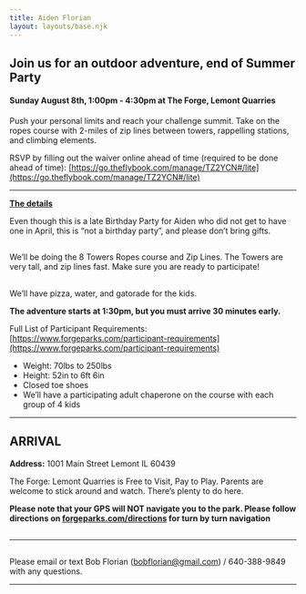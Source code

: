 ```yaml
---
title: Aiden Florian
layout: layouts/base.njk
---
```


##

## Join us for an outdoor adventure, end of Summer Party

#### Sunday August 8th, 1:00pm - 4:30pm at The Forge, Lemont Quarries

Push your personal limits and reach your challenge summit. Take on the ropes course with 2-miles of zip lines between towers, rappelling stations, and climbing elements.

RSVP by filling out the waiver online ahead of time (required to be done ahead of time): [https://go.theflybook.com/manage/TZ2YCN#/lite](https://go.theflybook.com/manage/TZ2YCN#/lite)

---

**<span style="text-decoration:underline;">The details</span>**

Even though this is a late Birthday Party for Aiden who did not get to have one in April, this is “not a birthday party”, and please don’t bring gifts.

##

We’ll be doing the 8 Towers Ropes course and Zip Lines.  The Towers are very tall, and zip lines fast.  Make sure you are ready to participate!

##

We’ll have pizza, water, and gatorade for the kids.

**The adventure starts at 1:30pm, but you must arrive 30 minutes early.**

Full List of Participant Requirements: [https://www.forgeparks.com/participant-requirements](https://www.forgeparks.com/participant-requirements)

*   Weight: 70lbs to 250lbs
*   Height: 52in to 6ft 6in
*   Closed toe shoes
*   We’ll have a participating adult chaperone on the course with each group of 4 kids

---

## **ARRIVAL**

**Address:** 1001 Main Street Lemont IL 60439

The Forge: Lemont Quarries is Free to Visit, Pay to Play.  Parents are welcome to stick around and watch.  There’s plenty to do here.

**Please note that your GPS will NOT navigate you to the park. Please follow directions on [forgeparks.com/directions](https://forgeparks.com/directions) for turn by turn navigation**

##

---

##

Please email or text Bob Florian (bobflorian@gmail.com) / 640-388-9849 with any questions.

---
